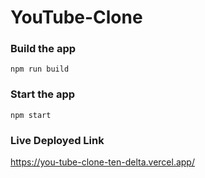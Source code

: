 # YouTube-Clone

### Build the app

```shell
npm run build
```

### Start the app

```shell
npm start
```
### Live Deployed Link

https://you-tube-clone-ten-delta.vercel.app/
